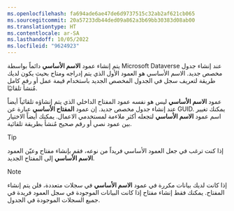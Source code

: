 ```yaml
---
ms.openlocfilehash: fa694ade6ae47de6d9737515c32ab2af621cb065
ms.sourcegitcommit: 20a57233db44ded09a862a3b69bb30383d08ab00
ms.translationtype: HT
ms.contentlocale: ar-SA
ms.lasthandoff: 10/05/2022
ms.locfileid: "9624923"
---
```

يتم إنشاء عمود **الاسم الأساسي** دائماً بواسطة Microsoft Dataverse عند إنشاء جدول مخصص جديد. الاسم الأساسي هو العمود الأول الذي يتم إدراجه ومتاح بحيث يكون لديك طريقة لتعريف سجل في الجدول المخصص الجديد باستخدام قيمة عمل أو رقم كامل مُنشأ تلقائيًا.

عمود **الاسم الأساسي** ليس هو نفسه عمود المفتاح الداخلي الذي يتم إنشاؤه تلقائياً أيضاً عند إنشاء جدول مخصص جديد. إن عمود **المفتاح الأساسي** عبارة عن GUID. يمكنك تغيير اسم عمود **الاسم الأساسي** لتجعله أكثر ملاءمة لمستخدمي الاعمال. يمكنك أيضاً الاختيار بين عمود نصي أو رقم صحيح مُنشأ بطريقة تلقائية.

> [!TIP]
> إذا كنت ترغب في جعل العمود الأساسي فريداً من نوعه، فقم بإنشاء مفتاح وعيّن العمود **الاسم الأساسي** إلى المفتاح الجديد.

> [!NOTE]
> إذا كانت لديك بيانات مكررة في عمود **الاسم الأساسي** في سجلات متعددة، فلن يتم إنشاء المفتاح. يمكنك فقط إنشاء مفتاح إذا كانت البيانات الموجودة في سجل العمود فريدة في جميع السجلات الموجودة في الجدول.

